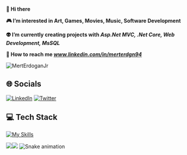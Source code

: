
**👋 Hi there**

**:video_game: I’m interested in Art, Games, Movies, Music, Software Development**

**:alien: I’m currently creating projects with *Asp.Net MVC, .Net Core, Web Development, MsSQL***

**:speech_balloon: How to reach me *www.linkedin.com/in/merterdgn94***

<p align="left"> <img src="https://komarev.com/ghpvc/?username=MertErdoganJr&label=Profile%20views&color=brightgreen&style=plastic" alt="MertErdoganJr" /> </p>

## 🌐 Socials 
[![LinkedIn](https://img.shields.io/badge/LinkedIn-%230077B5.svg?logo=linkedin&logoColor=white)](https://linkedin.com/in/https://www.linkedin.com/in/merterdgn94/) [![Twitter](https://img.shields.io/badge/Twitter-%231DA1F2.svg?logo=Twitter&logoColor=white)](https://twitter.com/https://twitter.com/merterdgnjr) 

## 💻 Tech Stack

[![My Skills](https://skillicons.dev/icons?i=cs,dotnet,js,html,css,bootstrap,jquery,mysql,visualstudio,discord,github,linkedin,ai,ps)](https://skillicons.dev)

![](https://github-readme-streak-stats.herokuapp.com/?user=MertErdoganJr&theme=vision-friendly-dark&hide_border=true)![](https://github-readme-stats.vercel.app/api/top-langs/?username=MertErdoganJr&theme=vision-friendly-dark&hide_border=true&include_all_commits=false&count_private=false&layout=compact)
![Snake animation](https://github.com/thepiyushmalhotra/thepiyushmalhotra/blob/output/github-contribution-grid-snake.svg)

